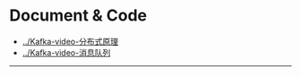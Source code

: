 
# Document & Code

- [../Kafka-video-分布式原理](https://github.com/zozospider/note/blob/master/stream/Kafka/Kafka-video-分布式原理.md)
- [../Kafka-video-消息队列](https://github.com/zozospider/note/blob/master/stream/Kafka/Kafka-video-消息队列.md)

---
